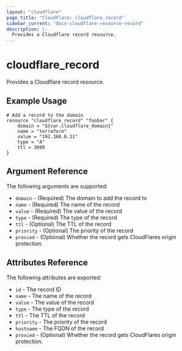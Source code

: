 ```yaml
---
layout: "cloudflare"
page_title: "CloudFlare: cloudflare_record"
sidebar_current: "docs-cloudflare-resource-record"
description: |-
  Provides a Cloudflare record resource.
---
```


# cloudflare\_record

Provides a Cloudflare record resource.

## Example Usage

```
# Add a record to the domain
resource "cloudflare_record" "foobar" {
	domain = "${var.cloudflare_domain}"
	name = "terraform"
	value = "192.168.0.11"
	type = "A"
	ttl = 3600
}
```

## Argument Reference

The following arguments are supported:

* `domain` - (Required) The domain to add the record to
* `name` - (Required) The name of the record
* `value` - (Required) The value of the record
* `type` - (Required) The type of the record
* `ttl` - (Optional) The TTL of the record
* `priority` - (Optional) The priority of the record
* `proxied` - (Optional) Whether the record gets CloudFlares origin protection.

## Attributes Reference

The following attributes are exported:

* `id` - The record ID
* `name` - The name of the record
* `value` - The value of the record
* `type` - The type of the record
* `ttl` - The TTL of the record
* `priority` - The priority of the record
* `hostname` - The FQDN of the record
* `proxied` - (Optional) Whether the record gets CloudFlares origin protection.
